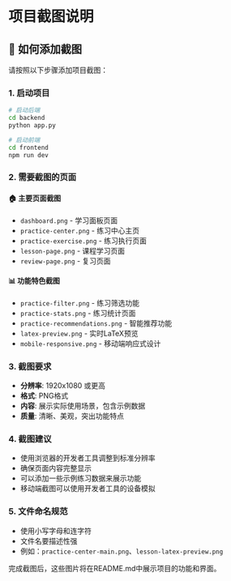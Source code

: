 # 项目截图说明

## 📸 如何添加截图

请按照以下步骤添加项目截图：

### 1. 启动项目
```bash
# 启动后端
cd backend
python app.py

# 启动前端
cd frontend
npm run dev
```

### 2. 需要截图的页面

#### 🏠 主要页面截图
- `dashboard.png` - 学习面板页面
- `practice-center.png` - 练习中心主页
- `practice-exercise.png` - 练习执行页面
- `lesson-page.png` - 课程学习页面
- `review-page.png` - 复习页面

#### 📊 功能特色截图
- `practice-filter.png` - 练习筛选功能
- `practice-stats.png` - 练习统计页面
- `practice-recommendations.png` - 智能推荐功能
- `latex-preview.png` - 实时LaTeX预览
- `mobile-responsive.png` - 移动端响应式设计

### 3. 截图要求
- **分辨率**: 1920x1080 或更高
- **格式**: PNG格式
- **内容**: 展示实际使用场景，包含示例数据
- **质量**: 清晰、美观，突出功能特点

### 4. 截图建议
- 使用浏览器的开发者工具调整到标准分辨率
- 确保页面内容完整显示
- 可以添加一些示例练习数据来展示功能
- 移动端截图可以使用开发者工具的设备模拟

### 5. 文件命名规范
- 使用小写字母和连字符
- 文件名要描述性强
- 例如：`practice-center-main.png`、`lesson-latex-preview.png`

完成截图后，这些图片将在README.md中展示项目的功能和界面。
